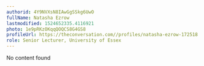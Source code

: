 ```yaml
---
authorid: 4Y9NVXsN8IAwGgSSkg6UwO
fullName: Natasha Ezrow
lastmodified: 1524652335.4116921
photo: 1e9pRKzOKqqQOQCS8G4GS8
profileUrl: https://theconversation.com//profiles/natasha-ezrow-172518
role: Senior Lecturer, University of Essex
---
```

No content found